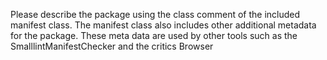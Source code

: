 Please describe the package using the class comment of the included manifest class. The manifest class also includes other additional metadata for the package. These meta data are used by other tools such as the SmalllintManifestChecker and the critics Browser